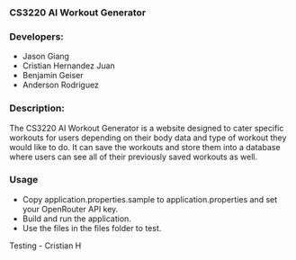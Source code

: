 ### CS3220 AI Workout Generator

### Developers:
* Jason Giang
* Cristian Hernandez Juan
* Benjamin Geiser
* Anderson Rodriguez

### Description:
The CS3220 AI Workout Generator is a website designed to cater specific workouts for users depending on their body data
and type of workout they would like to do. It can save the workouts and store them into a database where users can see
all of their previously saved workouts as well.

### Usage

* Copy application.properties.sample to application.properties and set your OpenRouter API key.
* Build and run the application.
* Use the files in the files folder to test.


Testing - Cristian H
